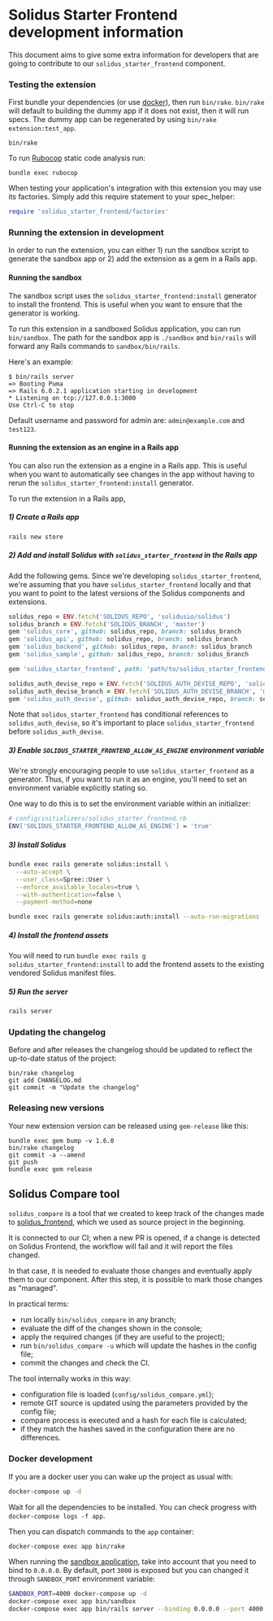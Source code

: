 # Solidus Starter Frontend development information
This document aims to give some extra information for developers that are going 
to contribute to our `solidus_starter_frontend` component.

### Testing the extension
First bundle your dependencies (or use [docker](#docker-development)), then run
`bin/rake`. `bin/rake` will default to building the dummy app if it does not
exist, then it will run specs. The dummy app can be regenerated by using
`bin/rake extension:test_app`.

```shell
bin/rake
```

To run [Rubocop](https://github.com/bbatsov/rubocop) static code analysis run:
```shell
bundle exec rubocop
```

When testing your application's integration with this extension you may use its 
factories.
Simply add this require statement to your spec_helper:

```ruby
require 'solidus_starter_frontend/factories'
```

### Running the extension in development

In order to run the extension, you can either 1) run the sandbox script to
generate the sandbox app or 2) add the extension as a gem in a Rails app.

#### Running the sandbox

The sandbox script uses the `solidus_starter_frontend:install` generator to
install the frontend. This is useful when you want to ensure that the generator
is working.

To run this extension in a sandboxed Solidus application, you can run 
`bin/sandbox`. The path for the sandbox app is `./sandbox` and `bin/rails` will 
forward any Rails commands to `sandbox/bin/rails`.

Here's an example:

```
$ bin/rails server
=> Booting Puma
=> Rails 6.0.2.1 application starting in development
* Listening on tcp://127.0.0.1:3000
Use Ctrl-C to stop
```

Default username and password for admin are: `admin@example.com` and `test123`.

#### Running the extension as an engine in a Rails app

You can also run the extension as a engine in a Rails app. This is useful when
you want to automatically see changes in the app without having to rerun the
`solidus_starter_frontend:install` generator.

To run the extension in a Rails app,

##### 1) Create a Rails app

```sh
rails new store
```

##### 2) Add and install Solidus with `solidus_starter_frontend` in the Rails app

Add the following gems. Since we're developing `solidus_starter_frontend`, we're
assuming that you have `solidus_starter_frontend` locally and that you want to
point to the latest versions of the Solidus components and extensions.

```rb
solidus_repo = ENV.fetch('SOLIDUS_REPO', 'solidusio/solidus')
solidus_branch = ENV.fetch('SOLIDUS_BRANCH', 'master')
gem 'solidus_core', github: solidus_repo, branch: solidus_branch
gem 'solidus_api', github: solidus_repo, branch: solidus_branch
gem 'solidus_backend', github: solidus_repo, branch: solidus_branch
gem 'solidus_sample', github: solidus_repo, branch: solidus_branch

gem 'solidus_starter_frontend', path: 'path/to/solidus_starter_frontend'

solidus_auth_devise_repo = ENV.fetch('SOLIDUS_AUTH_DEVISE_REPO', 'solidusio/solidus_auth_devise')
solidus_auth_devise_branch = ENV.fetch('SOLIDUS_AUTH_DEVISE_BRANCH', 'master')
gem 'solidus_auth_devise', github: solidus_auth_devise_repo, branch: solidus_auth_devise_branch
```

Note that `solidus_starter_frontend` has conditional references to
`solidus_auth_devise`, so it's important to place `solidus_starter_frontend`
before `solidus_auth_devise`.

##### 3) Enable `SOLIDUS_STARTER_FRONTEND_ALLOW_AS_ENGINE` environment variable

We're strongly encouraging people to use `solidus_starter_frontend` as a
generator. Thus, if you want to run it as an engine, you'll need to set an
environment variable explicitly stating so.

One way to do this is to set the environment variable within an initializer:

```sh
# config/initializers/solidus_starter_frontend.rb
ENV['SOLIDUS_STARTER_FRONTEND_ALLOW_AS_ENGINE'] = 'true'
```

##### 3) Install Solidus

```sh
bundle exec rails generate solidus:install \
  --auto-accept \
  --user_class=Spree::User \
  --enforce_available_locales=true \
  --with-authentication=false \
  --payment-method=none

bundle exec rails generate solidus:auth:install --auto-run-migrations
```

##### 4) Install the frontend assets

You will need to run `bundle exec rails g solidus_starter_frontend:install` to add the
frontend assets to the existing vendored Solidus manifest files.

##### 5) Run the server

```sh
rails server
```

### Updating the changelog
Before and after releases the changelog should be updated to reflect the 
up-to-date status of the project:
```shell
bin/rake changelog
git add CHANGELOG.md
git commit -m "Update the changelog"
```

### Releasing new versions
Your new extension version can be released using `gem-release` like this:
```shell
bundle exec gem bump -v 1.6.0
bin/rake changelog
git commit -a --amend
git push
bundle exec gem release
```

## Solidus Compare tool
`solidus_compare` is a tool that we created to keep track of the changes made to
[solidus_frontend](https://github.com/solidusio/solidus/tree/master/frontend), 
which we used as source project in the beginning.

It is connected to our CI; when a new PR is opened, if a change is detected on 
Solidus Frontend, the workflow will fail and it will report the files changed.

In that case, it is needed to evaluate those changes and eventually apply them 
to our component. After this step, it is possible to mark those changes as 
"managed".

In practical terms:
- run locally `bin/solidus_compare` in any branch;
- evaluate the diff of the changes shown in the console;
- apply the required changes (if they are useful to the project);
- run `bin/solidus_compare -u` which will update the hashes in the config file;
- commit the changes and check the CI.

The tool internally works in this way:
- configuration file is loaded (`config/solidus_compare.yml`);
- remote GIT source is updated using the parameters provided by the config file;
- compare process is executed and a hash for each file is calculated;
- if they match the hashes saved in the configuration there are no differences.

### Docker development

If you are a docker user you can wake up the project as usual with:

```bash
docker-compose up -d
```

Wait for all the dependencies to be installed. You can check progress with `docker-compose logs -f app`.

Then you can dispatch commands to the `app` container:

```bash
docker-compose exec app bin/rake
```

When running the [sandbox application](#running-the-sandbox), take into account
that you need to bind to `0.0.0.0`. By default, port `3000` is exposed but you
can changed it through `SANDBOX_PORT` environment variable:

```bash
SANDBOX_PORT=4000 docker-compose up -d
docker-compose exec app bin/sandbox
docker-compose exec app bin/rails server --binding 0.0.0.0 --port 4000
```
